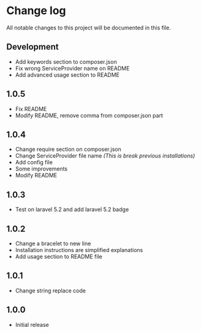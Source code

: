 # Change log

All notable changes to this project will be documented in this file.

## Development

- Add keywords section to composer.json
- Fix wrong ServiceProvider name on README
- Add advanced usage section to README

## 1.0.5

- Fix README
- Modify README, remove comma from composer.json part

## 1.0.4

- Change require section on composer.json
- Change ServiceProvider file name *(This is break previous installations)*
- Add config file
- Some improvements
- Modify README 

## 1.0.3

- Test on laravel 5.2 and add laravel 5.2 badge

## 1.0.2

- Change a bracelet to new line
- Installation instructions are simplified explanations
- Add usage section to README file

## 1.0.1

- Change string replace code

## 1.0.0

- Initial release
